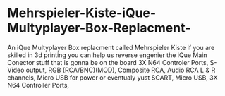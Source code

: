 # Mehrspieler-Kiste-iQue-Multyplayer-Box-Replacment-
An iQue Multyplayer Box replacment called Mehrspieler Kiste
if you are skilled in 3d printing you can help us reverse engenier the iQue Main Conector
stuff that is gonna be on the board
3X N64 Controler Ports,
S-Video output,
RGB (RCA/BNC)(MOD),
Composite RCA,
Audio RCA L & R channels,
Micro USB for power or eventualy
yust 
SCART, 
Micro USB, 
3X N64 Controller Ports,
